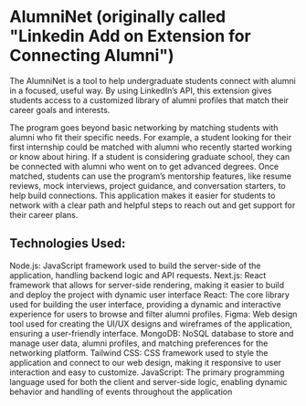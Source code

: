 # AlumniNet (originally called "Linkedin Add on Extension for Connecting Alumni")
The AlumniNet is a tool to help undergraduate students connect with alumni in a focused, useful way. By using LinkedIn’s API, this extension gives students access to a customized library of alumni profiles that match their career goals and interests.

The program goes beyond basic networking by matching students with alumni who fit their specific needs. For example, a student looking for their first internship could be matched with alumni who recently started working or know about hiring. If a student is considering graduate school, they can be connected with alumni who went on to get advanced degrees.
Once matched, students can use the program’s mentorship features, like resume reviews, mock interviews, project guidance, and conversation starters, to help build connections. This application makes it easier for students to network with a clear path and helpful steps to reach out and get support for their career plans.

## Technologies Used:
Node.js: JavaScript framework used to build the server-side of the application, handling backend logic and API requests.
Next.js: React framework that allows for server-side rendering, making it easier to build and deploy the project with dynamic user interface
React: The core library used for building the user interface, providing a dynamic and interactive experience for users to browse and filter alumni profiles.
Figma: Web design tool used for creating the UI/UX designs and wireframes of the application, ensuring a user-friendly interface.
MongoDB: NoSQL database to store and manage user data, alumni profiles, and matching preferences for the networking platform.
Tailwind CSS: CSS framework used to style the application and connect to our web design, making it responsive to user interaction and easy to customize.
JavaScript: The primary programming language used for both the client and server-side logic, enabling dynamic behavior and handling of events throughout the application
